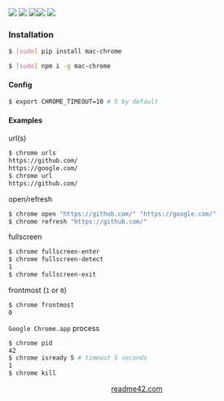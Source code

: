 <!--
https://readme42.com
-->



[![](https://img.shields.io/badge/OS-Unix-blue.svg?longCache=True)]()
[![](https://img.shields.io/pypi/v/mac-chrome.svg?maxAge=3600)](https://pypi.org/project/mac-chrome/)
[![](https://img.shields.io/npm/v/mac-chrome.svg?maxAge=3600)](https://www.npmjs.com/package/mac-chrome)[![](https://img.shields.io/badge/License-Unlicense-blue.svg?longCache=True)](https://unlicense.org/)
[![](https://github.com/andrewp-as-is/mac-chrome/workflows/tests42/badge.svg)](https://github.com/andrewp-as-is/mac-chrome/actions)

### Installation
```bash
$ [sudo] pip install mac-chrome
```

```bash
$ [sudo] npm i -g mac-chrome
```

#### Config
```bash
$ export CHROME_TIMEOUT=10 # 5 by default
```

#### Examples
url(s)
```bash
$ chrome urls
https://github.com/
https://google.com/
$ chrome url
https://github.com/
```

open/refresh
```bash
$ chrome open "https://github.com/" "https://google.com/"
$ chrome refresh "https://github.com/"
```

fullscreen
```bash
$ chrome fullscreen-enter
$ chrome fullscreen-detect
1
$ chrome fullscreen-exit
```

frontmost (`1` or `0`)
```bash
$ chrome frontmost
0
```

`Google Chrome.app` process
```bash
$ chrome pid
42
$ chrome isready 5 # timeout 5 seconds
1
$ chrome kill
```

<p align="center">
    <a href="https://readme42.com/">readme42.com</a>
</p>